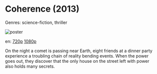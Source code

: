 # Coherence (2013)

Genres: science-fiction, thriller

![poster](http://image.tmdb.org/t/p/w500/8OIsK5Mlkieeqf5ejZOKFiyH5mM.jpg)

en:
  [720p](magnet:?xt=urn:btih:A78323E41EA96EBC9DC7292C62B11D302B3C7C29&tr=udp://glotorrents.pw:6969/announce&tr=udp://tracker.opentrackr.org:1337/announce&tr=udp://torrent.gresille.org:80/announce&tr=udp://tracker.openbittorrent.com:80&tr=udp://tracker.coppersurfer.tk:6969&tr=udp://tracker.leechers-paradise.org:6969&tr=udp://p4p.arenabg.ch:1337&tr=udp://tracker.internetwarriors.net:1337)
  [1080p](magnet:?xt=urn:btih:95863294E0C5A182FC358C4C09C9DEA26330DF71&tr=udp://glotorrents.pw:6969/announce&tr=udp://tracker.opentrackr.org:1337/announce&tr=udp://torrent.gresille.org:80/announce&tr=udp://tracker.openbittorrent.com:80&tr=udp://tracker.coppersurfer.tk:6969&tr=udp://tracker.leechers-paradise.org:6969&tr=udp://p4p.arenabg.ch:1337&tr=udp://tracker.internetwarriors.net:1337)
  


On the night a comet is passing near Earth, eight friends at a dinner party experience a troubling chain of reality bending events. When the power goes out, they discover that the only house on the street left with power also holds many secrets.